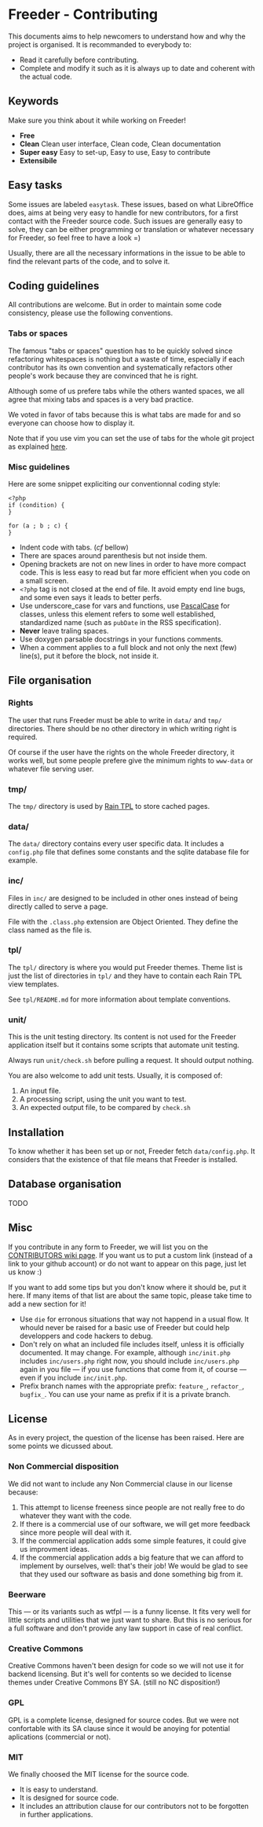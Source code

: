 Freeder - Contributing
======================

This documents aims to help newcomers to understand how and why the project is
organised. It is recommanded to everybody to:

 * Read it carefully before contributing.
 * Complete and modify it such as it is always up to date and coherent with the
   actual code.


Keywords
--------

Make sure you think about it while working on Freeder!

 * **Free**
 * **Clean** Clean user interface, Clean code, Clean documentation
 * **Super easy** Easy to set-up, Easy to use, Easy to contribute
 * **Extensibile**


Easy tasks
----------

Some issues are labeled `easytask`. These issues, based on what LibreOffice does, aims at being very easy to handle for new contributors, for a first contact with the Freeder source code. Such issues are generally easy to solve, they can be either programming or translation or whatever necessary for Freeder, so feel free to have a look =)

Usually, there are all the necessary informations in the issue to be able to find the relevant parts of the code, and to solve it.



Coding guidelines
-----------------

All contributions are welcome. But in order to maintain some code consistency,
please use the following conventions.

### Tabs or spaces

The famous "tabs or spaces" question has to be quickly solved since refactoring
whitespaces is nothing but a waste of time, especially if each contributor has
its own convention and systematically refactors other people's work because they
are convinced that he is right.

Although some of us prefere tabs while the others wanted spaces, we all agree
that mixing tabs and spaces is a very bad practice.

We voted in favor of tabs because this is what tabs are made for and so everyone
can choose how to display it.

Note that if you use vim you can set the use of tabs for the whole git project
as explained [here](http://phyks.me/2014/07/specific_vim_config_git.html).

### Misc guidelines

Here are some snippet expliciting our conventionnal coding style:

```
<?php
if (condition) {
}

for (a ; b ; c) {
}
```

 * Indent code with tabs. (*cf* bellow)
 * There are spaces around parenthesis but not inside them.
 * Opening brackets are not on new lines in order to have more compact code.
   This is less easy to read but far more efficient when you code on a small
   screen.
 * `<?php` tag is not closed at the end of file. It avoid empty end line bugs,
   and some even says it leads to better perfs.
 * Use underscore\_case for vars and functions, use [PascalCase](https://en.wikipedia.org/wiki/PascalCase) for classes, unless this element refers to some well established, standardized name (such as `pubDate` in the RSS specification).
 * **Never** leave traling spaces.
 * Use doxygen parsable docstrings in your functions comments.
 * When a comment applies to a full block and not only the next (few) line(s), put it before the block, not inside it.


File organisation
-----------------

### Rights

The user that runs Freeder must be able to write in `data/` and `tmp/`
directories. There should be no other directory in which writing right is
required.

Of course if the user have the rights on the whole Freeder directory, it works
well, but some people prefere give the minimum rights to `www-data` or whatever
file serving user.

### tmp/

The `tmp/` directory is used by [Rain TPL](http://www.raintpl.com) to store
cached pages.

### data/

The `data/` directory contains every user specific data. It includes a
`config.php` file that defines some constants and the sqlite database file for
example.

### inc/

Files in `inc/` are designed to be included in other ones instead of being
directly called to serve a page.

File with the `.class.php` extension are Object Oriented. They define the class
named as the file is.

### tpl/

The `tpl/` directory is where you would put Freeder themes. Theme list is just
the list of directories in `tpl/` and they have to contain each Rain TPL view
templates.

See `tpl/README.md` for more information about template conventions.

### unit/

This is the unit testing directory. Its content is not used for the Freeder application itself but it contains some scripts that automate unit testing.

Always run `unit/check.sh` before pulling a request. It should output nothing.

You are also welcome to add unit tests. Usually, it is composed of:

 1. An input file.
 2. A processing script, using the unit you want to test.
 3. An expected output file, to be compared by `check.sh`


Installation
------------

To know whether it has been set up or not, Freeder fetch `data/config.php`. It
considers that the existence of that file means that Freeder is installed.


Database organisation
---------------------

TODO


Misc
----

If you contribute in any form to Freeder, we will list you on the [CONTRIBUTORS wiki page](https://github.com/FreederTeam/Freeder/wiki/CONTRIBUTORS). If you want us to put a custom link (instead of a link to your github account) or do not want to appear on this page, just let us know :)

If you want to add some tips but you don't know where it should be, put it here. If many items of that list are about the same topic, please take time to add a new section for it!

 * Use `die` for erronous situations that way not happend in a usual flow. It whould never be raised for a basic use of Freeder but could help developpers and code hackers to debug.
 * Don't rely on what an included file includes itself, unless it is officially documented. It may change. For example, although `inc/init.php` includes `inc/users.php` right now, you should include `inc/users.php` again in you file — if you use functions that come from it, of course — even if you include `inc/init.php`.
 * Prefix branch names with the appropriate prefix: `feature_`, `refactor_`, `bugfix_`. You can use your name as prefix if it is a private branch.




License
-------

As in every project, the question of the license has been raised. Here are some
points we dicussed about.

### Non Commercial disposition

We did not want to include any Non Commercial clause in our license because:

  1. This attempt to license freeness since people are not really free to do
	 whatever they want with the code.
  2. If there is a commercial use of our software, we will get more feedback
	 since more people will deal with it.
  3. If the commercial application adds some simple features, it could give us
	 improvment ideas.
  4. If the commercial application adds a big feature that we can afford to
	 implement by ourselves, well: that's their job! We would be glad to see
	 that they used our software as basis and done something big from it.

### Beerware

This — or its variants such as wtfpl — is a funny license. It fits very well for
little scripts and utilities that we just want to share. But this is no serious
for a full software and don't provide any law support in case of real conflict.

### Creative Commons

Creative Commons haven't been design for code so we will not use it for backend
licensing. But it's well for contents so we decided to license themes under
Creative Commons BY SA. (still no NC disposition!)

### GPL

GPL is a complete license, designed for source codes. But we were not
confortable with its SA clause since it would be anoying for potential
aplications (commercial or not).

### MIT

We finally choosed the MIT license for the source code.

 * It is easy to understand.
 * It is designed for source code.
 * It includes an attribution clause for our contributors not to be forgotten in
   further applications.

